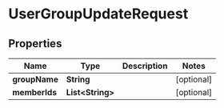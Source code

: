 

# UserGroupUpdateRequest


## Properties

| Name | Type | Description | Notes |
|------------ | ------------- | ------------- | -------------|
|**groupName** | **String** |  |  [optional] |
|**memberIds** | **List&lt;String&gt;** |  |  [optional] |



